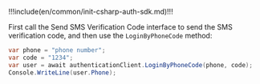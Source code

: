 !!!include(en/common/init-csharp-auth-sdk.md)!!!

First call the Send SMS Verification Code interface to send the SMS verification code, and then use the `LoginByPhoneCode` method:

```csharp
var phone = "phone number";
var code = "1234";
var user = await authenticationClient.LoginByPhoneCode(phone, code);
Console.WriteLine(user.Phone);
```
